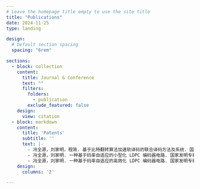 ```yaml
---
# Leave the homepage title empty to use the site title
title: "Publications"
date: 2024-11-25
type: landing

design:
  # Default section spacing
  spacing: "6rem"

sections:
  - block: collection
    content:
      title: Journal & Conference
      text: ""
      filters:
        folders:
          - publication
        exclude_featured: false
    design:
      view: citation
  - block: markdown
    content:
      title: 'Patents'
      subtitle: ''
      text: |-
        - 冯全源，刘家明，程简. 基于比特翻转算法加速软译码的联合译码方法及系统. 国家发明专利：202011051282.X,  授权号：CN 112350738B
        - 冯全源，刘家明. 一种基于码率自适应的小型化 LDPC 编码器电路. 国家发明专利：202110544262.4，授权号：CN113285724B
        - 冯全源，刘家明. 一种基于码率自适应的高效化 LDPC 编码器电路. 国家发明专利：202110544295.9，授权号：CN113300717B
    design:
      columns: '2'

---
```


<!-- ---
title: Publications
cms_exclude: true

# View.
view: citation

# Optional header image (relative to `static/media/` folder).
banner:
  caption: ''
  image: ''

sections:
- block: collection
    content:
      title: Recent Patents
      text: ""
      filters:
        folders:
          - patents
        exclude_featured: false
    design:
      view: citation
      
--- -->
